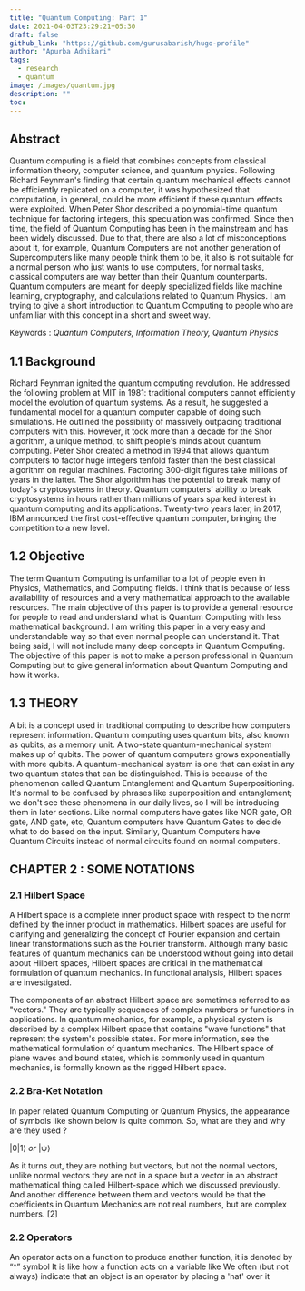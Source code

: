 ```yaml
---
title: "Quantum Computing: Part 1"
date: 2021-04-03T23:29:21+05:30
draft: false
github_link: "https://github.com/gurusabarish/hugo-profile"
author: "Apurba Adhikari"
tags:
  - research
  - quantum
image: /images/quantum.jpg
description: ""
toc: 
---
```


## Abstract  

Quantum computing is a field that combines concepts from classical information theory, computer science, and quantum physics. Following Richard Feynman's finding that certain quantum mechanical effects cannot be efficiently replicated on a computer, it was hypothesized that computation, in general, could be more efficient if these quantum effects were exploited. When Peter Shor described a polynomial-time quantum technique for factoring integers, this speculation was confirmed. Since then time, the field of Quantum Computing has been in the mainstream and has been widely discussed. Due to that, there are also a lot of misconceptions about it, for example, Quantum Computers are not another generation of Supercomputers like many people think them to be, it also is not suitable for a normal person who just wants to use computers, for normal tasks, classical computers are way better than their Quantum counterparts. Quantum computers are meant for deeply specialized fields like machine learning, cryptography, and calculations related to Quantum Physics. I am trying to give a short introduction to Quantum Computing to people who are unfamiliar with this concept in a short and sweet way.

 Keywords : _Quantum Computers, Information Theory, Quantum Physics_

##  1.1 Background 

Richard Feynman ignited the quantum computing revolution. He addressed the following problem at MIT in 1981: traditional computers cannot efficiently model the evolution of quantum systems. As a result, he suggested a fundamental model for a quantum computer capable of doing such simulations. He outlined the possibility of massively outpacing traditional computers with this. However, it took more than a decade for the Shor algorithm, a unique method, to shift people's minds about quantum computing. Peter Shor created a method in 1994 that allows quantum computers to factor huge integers tenfold faster than the best classical algorithm on regular machines. Factoring 300-digit figures take millions of years in the latter. The Shor algorithm has the potential to break many of today's cryptosystems in theory. Quantum computers' ability to break cryptosystems in hours rather than millions of years sparked interest in quantum computing and its applications. Twenty-two years later, in 2017, IBM announced the first cost-effective quantum computer, bringing the competition to a new level.


##  1.2 Objective 

The term Quantum Computing is unfamiliar to a lot of people even in Physics, Mathematics, and Computing fields. I think that is because of less availability of resources and a very mathematical approach to the available resources. The main objective of this paper is to provide a general resource for people to read and understand what is Quantum Computing with less mathematical background. I am writing this paper in a very easy and understandable way so that even normal people can understand it. That being said, I will not include many deep concepts in Quantum Computing. The objective of this paper is not to make a person professional in Quantum Computing but to give general information about Quantum Computing and how it works.

##  1.3 THEORY 

A bit is a concept used in traditional computing to describe how computers represent information. Quantum computing uses quantum bits, also known as qubits, as a memory unit. A two-state quantum-mechanical system makes up of qubits. The power of quantum computers grows exponentially with more qubits. A quantum-mechanical system is one that can exist in any two quantum states that can be distinguished. This is because of the phenomenon called Quantum Entanglement and Quantum Superpositioning. It's normal to be confused by phrases like superposition and entanglement; we don't see these phenomena in our daily lives, so I will be introducing them in later sections. Like normal computers have gates like NOR gate, OR gate, AND gate, etc, Quantum computers have Quantum Gates to decide what to do based on the input. Similarly, Quantum Computers have Quantum Circuits instead of normal circuits found on normal computers. 

## CHAPTER 2 : SOME NOTATIONS 

### 2.1 Hilbert Space 

A Hilbert space is a complete inner product space with respect to the norm defined by the inner product in mathematics. Hilbert spaces are useful for clarifying and generalizing the concept of Fourier expansion and certain linear transformations such as the Fourier transform. Although many basic features of quantum mechanics can be understood without going into detail about Hilbert spaces, Hilbert spaces are critical in the mathematical formulation of quantum mechanics. In functional analysis, Hilbert spaces are investigated. 

The components of an abstract Hilbert space are sometimes referred to as "vectors." They are typically sequences of complex numbers or functions in applications. In quantum mechanics, for example, a physical system is described by a complex Hilbert space that contains "wave functions" that represent the system's possible states. For more information, see the mathematical formulation of quantum mechanics. The Hilbert space of plane waves and bound states, which is commonly used in quantum mechanics, is formally known as the rigged Hilbert space.


### 2.2 Bra-Ket Notation 

In paper related Quantum Computing or Quantum Physics, the appearance of symbols like shown below is quite common. So, what are they and why are they used ?

|0|1⟩ *or* |ψ⟩

As it turns out, they are nothing but vectors, but not the normal vectors, unlike normal vectors they are not in a space but a vector in an abstract mathematical thing called Hilbert-space which we discussed previously. And another difference between them and vectors would be that the coefficients in Quantum Mechanics are not real numbers, but are complex numbers. [2]



### 2.2 Operators 

An operator acts on a function to produce another function, it is denoted by “^” symbol
It is like how a function acts on a variable like We often (but not always) indicate that an object is an operator by placing a 'hat' over it
